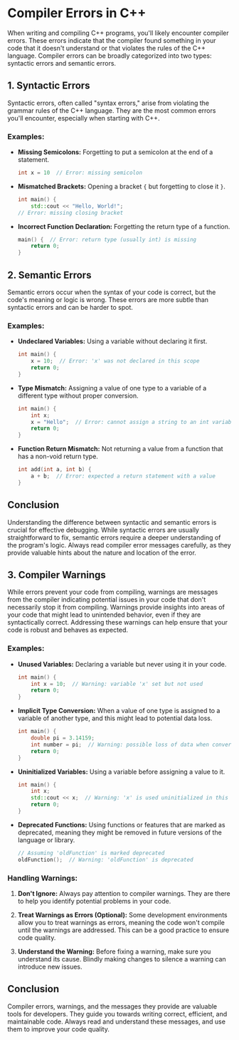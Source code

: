
# Compiler Errors in C++

When writing and compiling C++ programs, you'll likely encounter compiler errors. These errors indicate that the compiler found something in your code that it doesn't understand or that violates the rules of the C++ language. Compiler errors can be broadly categorized into two types: syntactic errors and semantic errors.

## 1. Syntactic Errors

Syntactic errors, often called "syntax errors," arise from violating the grammar rules of the C++ language. They are the most common errors you'll encounter, especially when starting with C++.

### Examples:

- **Missing Semicolons:** Forgetting to put a semicolon at the end of a statement.
  ```cpp
  int x = 10  // Error: missing semicolon
  ```

- **Mismatched Brackets:** Opening a bracket `{` but forgetting to close it `}`.
  ```cpp
  int main() {
      std::cout << "Hello, World!";
  // Error: missing closing bracket
  ```

- **Incorrect Function Declaration:** Forgetting the return type of a function.
  ```cpp
  main() {  // Error: return type (usually int) is missing
      return 0;
  }
  ```

## 2. Semantic Errors

Semantic errors occur when the syntax of your code is correct, but the code's meaning or logic is wrong. These errors are more subtle than syntactic errors and can be harder to spot.

### Examples:

- **Undeclared Variables:** Using a variable without declaring it first.
  ```cpp
  int main() {
      x = 10;  // Error: 'x' was not declared in this scope
      return 0;
  }
  ```

- **Type Mismatch:** Assigning a value of one type to a variable of a different type without proper conversion.
  ```cpp
  int main() {
      int x;
      x = "Hello";  // Error: cannot assign a string to an int variable
      return 0;
  }
  ```

- **Function Return Mismatch:** Not returning a value from a function that has a non-void return type.
  ```cpp
  int add(int a, int b) {
      a + b;  // Error: expected a return statement with a value
  }
  ```

## Conclusion

Understanding the difference between syntactic and semantic errors is crucial for effective debugging. While syntactic errors are usually straightforward to fix, semantic errors require a deeper understanding of the program's logic. Always read compiler error messages carefully, as they provide valuable hints about the nature and location of the error.



## 3. Compiler Warnings

While errors prevent your code from compiling, warnings are messages from the compiler indicating potential issues in your code that don't necessarily stop it from compiling. Warnings provide insights into areas of your code that might lead to unintended behavior, even if they are syntactically correct. Addressing these warnings can help ensure that your code is robust and behaves as expected.

### Examples:

- **Unused Variables:** Declaring a variable but never using it in your code.
  ```cpp
  int main() {
      int x = 10;  // Warning: variable 'x' set but not used
      return 0;
  }
  ```

- **Implicit Type Conversion:** When a value of one type is assigned to a variable of another type, and this might lead to potential data loss.
  ```cpp
  int main() {
      double pi = 3.14159;
      int number = pi;  // Warning: possible loss of data when converting from 'double' to 'int'
      return 0;
  }
  ```

- **Uninitialized Variables:** Using a variable before assigning a value to it.
  ```cpp
  int main() {
      int x;
      std::cout << x;  // Warning: 'x' is used uninitialized in this function
      return 0;
  }
  ```

- **Deprecated Functions:** Using functions or features that are marked as deprecated, meaning they might be removed in future versions of the language or library.
  ```cpp
  // Assuming 'oldFunction' is marked deprecated
  oldFunction();  // Warning: 'oldFunction' is deprecated
  ```

### Handling Warnings:

1. **Don't Ignore:** Always pay attention to compiler warnings. They are there to help you identify potential problems in your code.
  
2. **Treat Warnings as Errors (Optional):** Some development environments allow you to treat warnings as errors, meaning the code won't compile until the warnings are addressed. This can be a good practice to ensure code quality.

3. **Understand the Warning:** Before fixing a warning, make sure you understand its cause. Blindly making changes to silence a warning can introduce new issues.

## Conclusion

Compiler errors, warnings, and the messages they provide are valuable tools for developers. They guide you towards writing correct, efficient, and maintainable code. Always read and understand these messages, and use them to improve your code quality.
